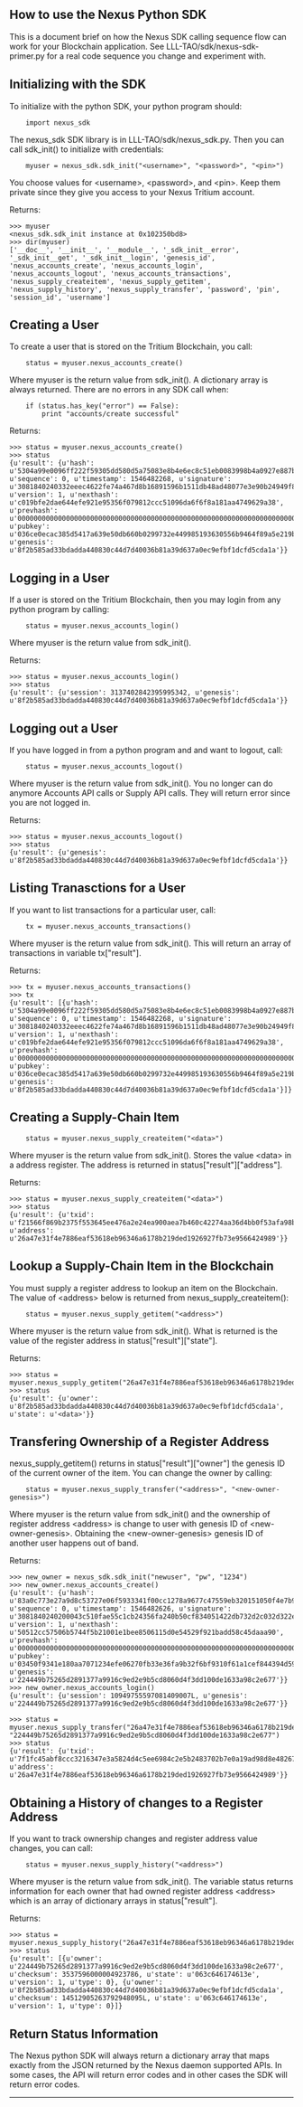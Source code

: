 
How to use the Nexus Python SDK
-------------------------------

This is a document brief on how the Nexus SDK calling sequence flow can work
for your Blockchain application. See LLL-TAO/sdk/nexus-sdk-primer.py for a
real code sequence you change and experiment with.    

Initializing with the SDK
-------------------------

To initialize with the python SDK, your python program should:

```
    import nexus_sdk
```

The nexus_sdk SDK library is in LLL-TAO/sdk/nexus_sdk.py. Then you can call
sdk_init() to initialize with credentials:

```
    myuser = nexus_sdk.sdk_init("<username>", "<password>", "<pin>")
```

You choose values for &lt;username&gt;, &lt;password&gt;, and &lt;pin&gt;.
Keep them private since they give you access to your Nexus Tritium account.

Returns:
```    
>>> myuser
<nexus_sdk.sdk_init instance at 0x102350bd8>
>>> dir(myuser)
['__doc__', '__init__', '__module__', '_sdk_init__error', '_sdk_init__get', '_sdk_init__login', 'genesis_id', 'nexus_accounts_create', 'nexus_accounts_login', 'nexus_accounts_logout', 'nexus_accounts_transactions', 'nexus_supply_createitem', 'nexus_supply_getitem', 'nexus_supply_history', 'nexus_supply_transfer', 'password', 'pin', 'session_id', 'username']
```    

Creating a User
---------------

To create a user that is stored on the Tritium Blockchain, you call:

```
    status = myuser.nexus_accounts_create()
```

Where myuser is the return value from sdk_init(). A dictionary array is always
returned. There are no errors in any SDK call when:

```
    if (status.has_key("error") == False):
        print "accounts/create successful"
```

Returns:
```
>>> status = myuser.nexus_accounts_create()
>>> status
{u'result': {u'hash': u'5304a99e0096ff222f59305dd580d5a75083e8b4e6ec8c51eb0083998b4a0927e887b6df849d63ff5b678c887b6e50f492f7740c3d87cb62c1d85824f5ad427f', u'sequence': 0, u'timestamp': 1546482268, u'signature': u'3081840240332eeec4622fe74a467d8b16891596b1511db48ad48077e3e90b24949f8df20078661cf4a5138c74456b3ee43da8de825859089c3bcddbdbe55d13ce982813a0024033e108e50f835bad648c2c022d1a48223779cadcd3b95d775984d3c51f5ce5a2a44dd5639e7348b11f5c19ea70dc6d768a9b3f9f8cca58904da842187b15374f', u'version': 1, u'nexthash': u'c019bfe2dae644efe921e95356f079812ccc51096da6f6f8a181aa4749629a38', u'prevhash': u'00000000000000000000000000000000000000000000000000000000000000000000000000000000000000000000000000000000000000000000000000000000', u'pubkey': u'036ce0ecac385d5417a639e50db660b0299732e449985193630556b9464f89a5e219b29607ec29efd21d381a31c7c3f0937aef25bdaea51017fadaeeb224ed6519', u'genesis': u'8f2b585ad33bdadda440830c44d7d40036b81a39d637a0ec9efbf1dcfd5cda1a'}}
```    

Logging in a User
-----------------

If a user is stored on the Tritium Blockchain, then you may login from any
python program by calling:

```
    status = myuser.nexus_accounts_login()
```

Where myuser is the return value from sdk_init().

Returns:
```
>>> status = myuser.nexus_accounts_login()
>>> status
{u'result': {u'session': 3137402842395995342, u'genesis': u'8f2b585ad33bdadda440830c44d7d40036b81a39d637a0ec9efbf1dcfd5cda1a'}}
```

Logging out a User
------------------

If you have logged in from a python program and and want to logout, call:

```
    status = myuser.nexus_accounts_logout()
```

Where myuser is the return value from sdk_init(). You no longer can do
anymore Accounts API calls or Supply API calls. They will return error since
you are not logged in.

Returns:
```
>>> status = myuser.nexus_accounts_logout()
>>> status
{u'result': {u'genesis': u'8f2b585ad33bdadda440830c44d7d40036b81a39d637a0ec9efbf1dcfd5cda1a'}}
```

Listing Tranasctions for a User
-------------------------------                    

If you want to list transactions for a particular user, call:

```
    tx = myuser.nexus_accounts_transactions()
```

Where myuser is the return value from sdk_init(). This will return an array
of transactions in variable tx["result"].

Returns:
```
>>> tx = myuser.nexus_accounts_transactions()
>>> tx
{u'result': [{u'hash': u'5304a99e0096ff222f59305dd580d5a75083e8b4e6ec8c51eb0083998b4a0927e887b6df849d63ff5b678c887b6e50f492f7740c3d87cb62c1d85824f5ad427f', u'sequence': 0, u'timestamp': 1546482268, u'signature': u'3081840240332eeec4622fe74a467d8b16891596b1511db48ad48077e3e90b24949f8df20078661cf4a5138c74456b3ee43da8de825859089c3bcddbdbe55d13ce982813a0024033e108e50f835bad648c2c022d1a48223779cadcd3b95d775984d3c51f5ce5a2a44dd5639e7348b11f5c19ea70dc6d768a9b3f9f8cca58904da842187b15374f', u'version': 1, u'nexthash': u'c019bfe2dae644efe921e95356f079812ccc51096da6f6f8a181aa4749629a38', u'prevhash': u'00000000000000000000000000000000000000000000000000000000000000000000000000000000000000000000000000000000000000000000000000000000', u'pubkey': u'036ce0ecac385d5417a639e50db660b0299732e449985193630556b9464f89a5e219b29607ec29efd21d381a31c7c3f0937aef25bdaea51017fadaeeb224ed6519', u'genesis': u'8f2b585ad33bdadda440830c44d7d40036b81a39d637a0ec9efbf1dcfd5cda1a'}]}
```

Creating a Supply-Chain Item
----------------------------

```
    status = myuser.nexus_supply_createitem("<data>")
```

Where myuser is the return value from sdk_init(). Stores the value
&lt;data&gt; in a address register. The address is returned in
status["result"]["address"].

Returns:
```
>>> status = myuser.nexus_supply_createitem("<data>")
>>> status
{u'result': {u'txid': u'f21566f869b2375f553645ee476a2e24ea900aea7b460c42274aa36d4bb0f53afa98ba1ea037aaa24810fb108809f9eaf717ce320db8483ac1f9852ee5d4b5f9', u'address': u'26a47e31f4e7886eaf53618eb96346a6178b219ded1926927fb73e9566424989'}}
```

Lookup a Supply-Chain Item in the Blockchain
--------------------------------------------

You must supply a register address to lookup an item on the Blockchain. The
value of &lt;address&gt; below is returned from nexus_supply_createitem():

```
    status = myuser.nexus_supply_getitem("<address>")
```

Where myuser is the return value from sdk_init(). What is returned is the
value of the register address in status["result"]["state"].

Returns:
```
>>> status = myuser.nexus_supply_getitem("26a47e31f4e7886eaf53618eb96346a6178b219ded1926927fb73e9566424989")
>>> status
{u'result': {u'owner': u'8f2b585ad33bdadda440830c44d7d40036b81a39d637a0ec9efbf1dcfd5cda1a', u'state': u'<data>'}}
```

Transfering Ownership of a Register Address
-------------------------------------------

nexus_supply_getitem() returns in status["result"]["owner"] the genesis
ID of the current owner of the item. You can change the owner by calling:

```
    status = myuser.nexus_supply_transfer("<address>", "<new-owner-genesis>")
```

Where myuser is the return value from sdk_init() and the ownership
of register address &lt;address&gt; is change to user with genesis
ID of &lt;new-owner-genesis&gt;. Obtaining the &lt;new-owner-genesis&gt;
genesis ID of another user happens out of band.

Returns:
```
>>> new_owner = nexus_sdk.sdk_init("newuser", "pw", "1234")
>>> new_owner.nexus_accounts_create()
{u'result': {u'hash': u'83a0c773e27a9d8c53727e06f5933341f00cc1278a9677c47559eb320151050f4e7b9e7ca98ba60a0d9684b00f055ed2b344e4edb525e5e7526d50323c7c1c78', u'sequence': 0, u'timestamp': 1546482626, u'signature': u'3081840240200043c510fae55c1cb24356fa240b50cf834051422db732d2c032d322eb128c803931661f58d49ea6f5753e1b85390e7aa64d2b5bddc317a26e1d8b6e929fd402406783c093edf83896f895fba1066a8bc03970434d062907a69cab1e2032f67a6bf967b57f3ac225e0844fb826e08e537ff7eb8822ce07a70b3a8c8db1ecacd971', u'version': 1, u'nexthash': u'50512cc57506b5744f5b21001e1bee8506115d0e54529f921badd58c45daaa90', u'prevhash': u'00000000000000000000000000000000000000000000000000000000000000000000000000000000000000000000000000000000000000000000000000000000', u'pubkey': u'03450f9341e180aa7071234efe06270fb33e36fa9b32f6bf9310f61a1cef844394d5903e73d014c4094242cdaef1186b9d021093f08a89ea1a843041c0c565ee4a', u'genesis': u'224449b75265d2891377a9916c9ed2e9b5cd8060d4f3dd100de1633a98c2e677'}}
>>> new_owner.nexus_accounts_login()
{u'result': {u'session': 10949755597081409007L, u'genesis': u'224449b75265d2891377a9916c9ed2e9b5cd8060d4f3dd100de1633a98c2e677'}}

>>> status = myuser.nexus_supply_transfer("26a47e31f4e7886eaf53618eb96346a6178b219ded1926927fb73e9566424989", "224449b75265d2891377a9916c9ed2e9b5cd8060d4f3dd100de1633a98c2e677")
>>> status
{u'result': {u'txid': u'7f1fc45abf8ccc3216347e3a5824d4c5ee6984c2e5b2483702b7e0a19ad98d8e48267dfd4fc0bb75dd10c90a68047baa2876ec38535f8067b5ba6cfd0efda6f6', u'address': u'26a47e31f4e7886eaf53618eb96346a6178b219ded1926927fb73e9566424989'}}
```

Obtaining a History of changes to a Register Address
----------------------------------------------------

If you want to track ownership changes and register address value changes,
you can call:

```
    status = myuser.nexus_supply_history("<address>")
```

Where myuser is the return value from sdk_init(). The variable status returns
information for each owner that had owned register address &lt;address&gt;
which is an array of dictionary arrays in status["result"].

Returns:
```
>>> status = myuser.nexus_supply_history("26a47e31f4e7886eaf53618eb96346a6178b219ded1926927fb73e9566424989")
>>> status
{u'result': [{u'owner': u'224449b75265d2891377a9916c9ed2e9b5cd8060d4f3dd100de1633a98c2e677', u'checksum': 3537596000004923786, u'state': u'063c646174613e', u'version': 1, u'type': 0}, {u'owner': u'8f2b585ad33bdadda440830c44d7d40036b81a39d637a0ec9efbf1dcfd5cda1a', u'checksum': 14512905263792948095L, u'state': u'063c646174613e', u'version': 1, u'type': 0}]}
```

Return Status Information
-------------------------

The Nexus python SDK will always return a dictionary array that maps exactly
from the JSON returned by the Nexus daemon supported APIs. In some cases,
the API will return error codes and in other cases the SDK will return error
codes.

-------------------------------------------------------------------------------
